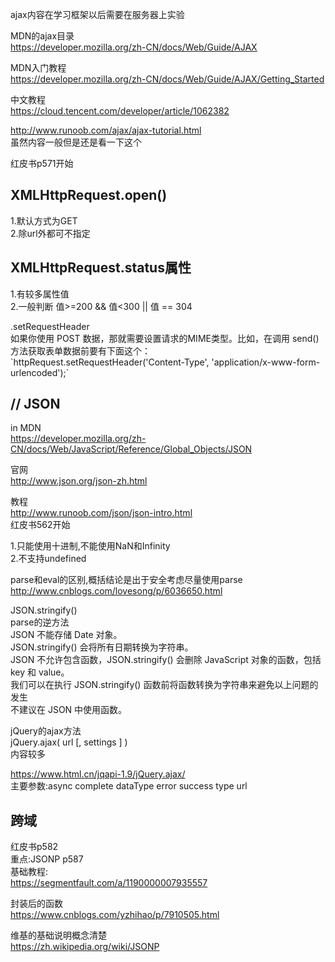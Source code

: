 ajax内容在学习框架以后需要在服务器上实验  
  
  MDN的ajax目录  
          https://developer.mozilla.org/zh-CN/docs/Web/Guide/AJAX  
  
  MDN入门教程  
          https://developer.mozilla.org/zh-CN/docs/Web/Guide/AJAX/Getting_Started  
  
  中文教程  
https://cloud.tencent.com/developer/article/1062382  
  
http://www.runoob.com/ajax/ajax-tutorial.html  
虽然内容一般但是还是看一下这个  
  
  红皮书p571开始  
  
    
  
  
  XMLHttpRequest.open()  
  ---
  1.默认方式为GET  
  2.除url外都可不指定  
  
  XMLHttpRequest.status属性  
  ---
  1.有较多属性值   
  2.一般判断 值>=200 && 值<300 || 值 == 304   
  
  
  .setRequestHeader  
          如果你使用 POST 数据，那就需要设置请求的MIME类型。比如，在调用 send() 方法获取表单数据前要有下面这个：  
          \`httpRequest.setRequestHeader('Content-Type', 'application/x-www-form-urlencoded');\`  
    
  
// JSON  
---
in MDN  
https://developer.mozilla.org/zh-CN/docs/Web/JavaScript/Reference/Global_Objects/JSON  
  
官网  
http://www.json.org/json-zh.html  
  
教程  
http://www.runoob.com/json/json-intro.html  
红皮书562开始  
  
  
  1.只能使用十进制,不能使用NaN和Infinity  
  2.不支持undefined  
  
  parse和eval的区别,概括结论是出于安全考虑尽量使用parse  
  http://www.cnblogs.com/lovesong/p/6036650.html  
  
  JSON.stringify()  
  parse的逆方法  
  JSON 不能存储 Date 对象。  
  JSON.stringify() 会将所有日期转换为字符串。  
  JSON 不允许包含函数，JSON.stringify() 会删除 JavaScript 对象的函数，包括 key 和 value。  
  我们可以在执行 JSON.stringify() 函数前将函数转换为字符串来避免以上问题的发生  
  不建议在 JSON 中使用函数。  
  
  jQuery的ajax方法  
  jQuery.ajax( url [, settings ] )  
  内容较多  
  
  https://www.html.cn/jqapi-1.9/jQuery.ajax/  
  主要参数:async complete dataType error success type url   
  
  跨域  
  ---
红皮书p582  
重点:JSONP p587  
基础教程:  
https://segmentfault.com/a/1190000007935557  
  
封装后的函数  
https://www.cnblogs.com/yzhihao/p/7910505.html  
  
维基的基础说明概念清楚  
https://zh.wikipedia.org/wiki/JSONP  

